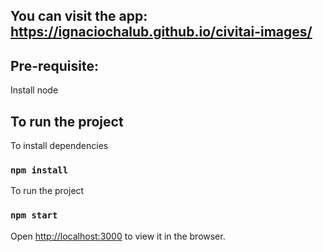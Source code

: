 ## You can visit the app: https://ignaciochalub.github.io/civitai-images/

## Pre-requisite: 

Install node 

## To run the project 

To install dependencies 

### `npm install`

To run the project

### `npm start`

Open [http://localhost:3000](http://localhost:3000) to view it in the browser.
